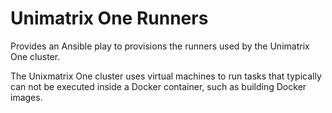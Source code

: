 # Unimatrix One Runners

Provides an Ansible play to provisions the runners used
by the Unimatrix One cluster.

The Unixmatrix One cluster uses virtual machines to run
tasks that typically can not be executed inside a Docker
container, such as building Docker images.
